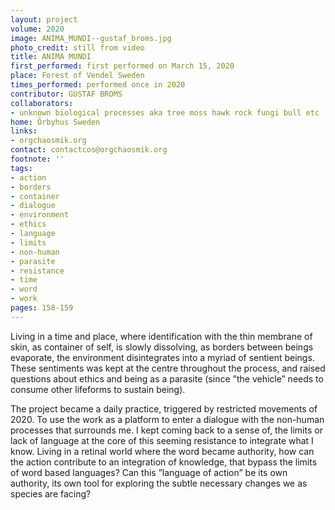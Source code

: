 ```yaml
---
layout: project
volume: 2020
image: ANIMA_MUNDI--gustaf_broms.jpg
photo_credit: still from video
title: ANIMA MUNDI
first_performed: first performed on March 15, 2020
place: Forest of Vendel Sweden
times_performed: performed once in 2020
contributor: GUSTAF BROMS
collaborators:
- unknown biological processes aka tree moss hawk rock fungi bull etc
home: Örbyhus Sweden
links:
- orgchaosmik.org
contact: contactcos@orgchaosmik.org
footnote: ''
tags:
- action
- borders
- container
- dialogue
- environment
- ethics
- language
- limits
- non-human
- parasite
- resistance
- time
- word
- work
pages: 158-159
---
```


Living in a time and place, where identification with
the thin membrane of skin, as container of self, is slowly dissolving,
as borders between beings evaporate, the environment disintegrates into
a myriad of sentient beings. 
These sentiments was kept at the centre throughout the process, and raised questions about ethics and being as a parasite (since ”the vehicle” needs to consume other lifeforms to sustain being). 

The project became a daily practice, triggered by restricted movements of 2020.
To use the work as a platform to enter a dialogue with the non-human processes that surrounds me. I kept coming back to a sense of, the limits or lack of language at the core of this seeming resistance to integrate what I know.
Living in a retinal world where the word became authority,
how can the action contribute to an integration of knowledge, that bypass the limits of word based languages? Can this ”language of action” be its own authority, its own tool for exploring the subtle necessary changes we as species are facing?
